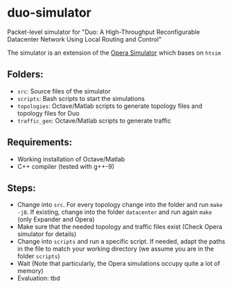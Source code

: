 # duo-simulator
Packet-level simulator for "Duo: A High-Throughput Reconfigurable Datacenter Network Using Local Routing and Control"

The simulator is an extension of the [Opera Simulator](https://github.com/TritonNetworking/opera-sim) which bases on `htsim`

## Folders:
- `src`: Source files of the simulator
- `scripts`: Bash scripts to start the simulations
- `topologies`: Octave/Matlab scripts to generate topology files and topology files for Duo
- `traffic_gen`: Octave/Matlab scripts to generate traffic

## Requirements:
- Working installation of Octave/Matlab
- C++ compiler (tested with g++-9)

## Steps:
- Change into `src`. For every topology change into the folder and run `make -j8`. If existing, change into the folder 
`datacenter` and run again `make` (only Expander and Opera)
- Make sure that the needed topology and traffic files exist (Check Opera simulator for details)
- Change into `scripts` and run a specific script. If needed, adapt the paths in the file to match your working directory
(we assume you are in the folder `scripts`)
- Wait (Note that particularly, the Opera simulations occupy quite a lot of memory)
- Evaluation: tbd